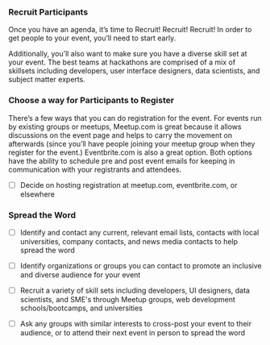 ### Recruit Participants

Once you have an agenda, it’s time to Recruit! Recruit! Recruit! In order to get people to your event, you’ll need to start early. 

Additionally, you’ll also want to make sure you have a diverse skill set at your event. The best teams at hackathons are comprised of a mix of skillsets including developers, user interface designers, data scientists, and subject matter experts.


### Choose a way for Participants to Register
There’s a few ways that you can do registration for the event. For events run by existing groups or meetups, Meetup.com is great because it allows discussions on the event page and helps to carry the movement on afterwards (since you’ll have people joining your meetup group when they register for the event.) Eventbrite.com is also a great option. Both options have the ability to schedule pre and post event emails for keeping in communication with your registrants and attendees. 
- [ ] Decide on hosting registration at meetup.com, eventbrite.com, or elsewhere

### Spread the Word
- [ ] Identify and contact any current, relevant email lists, contacts with local universities, company contacts, and news media contacts to help spread the word
- [ ] Identify organizations or groups you can contact to promote an inclusive and diverse audience for your event 
- [ ] Recruit a variety of skill sets including developers, UI designers, data scientists, and SME's through Meetup groups, web development schools/bootcamps, and universities
- [ ] Ask any groups with similar interests to cross-post your event to their audience, or to attend their next event in person to spread the word  

